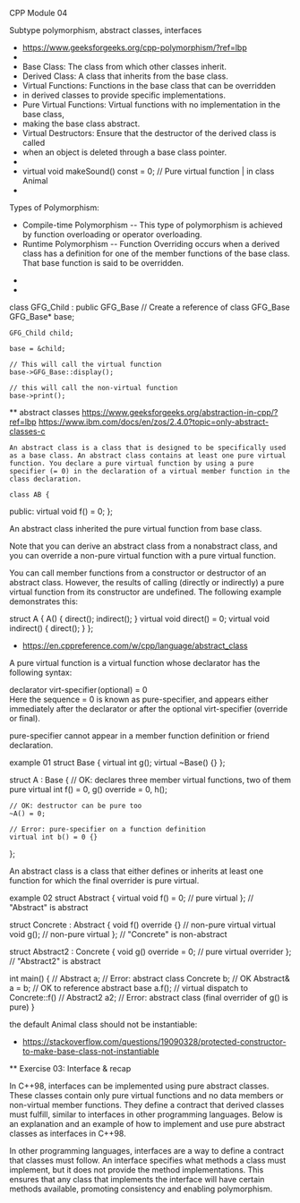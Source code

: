 
CPP Module 04

Subtype polymorphism, abstract classes, interfaces


 * https://www.geeksforgeeks.org/cpp-polymorphism/?ref=lbp
 * 
 * Base Class: The class from which other classes inherit.
 * Derived Class: A class that inherits from the base class.
 * Virtual Functions: Functions in the base class that can be overridden
 *  in derived classes to provide specific implementations.
 * Pure Virtual Functions: Virtual functions with no implementation in the base class,
 *  making the base class abstract.
 * Virtual Destructors: Ensure that the destructor of the derived class is called 
 * when an object is deleted through a base class pointer.
 * 
 * virtual void makeSound() const = 0; // Pure virtual function | in class Animal
 * 
Types of Polymorphism:
- Compile-time Polymorphism
    -- This type of polymorphism is achieved by function overloading or operator overloading.
- Runtime Polymorphism
    -- Function Overriding occurs when a derived class has a definition for one of the member functions of the base class. That base function is said to be overridden.
 * 
 * 
 
class GFG_Child : public GFG_Base
// Create a reference of class GFG_Base
    GFG_Base* base;
 
    GFG_Child child;
 
    base = &child;
 
    // This will call the virtual function
    base->GFG_Base::display();
 
    // this will call the non-virtual function
    base->print();


** abstract classes
    https://www.geeksforgeeks.org/abstraction-in-cpp/?ref=lbp
    https://www.ibm.com/docs/en/zos/2.4.0?topic=only-abstract-classes-c

    An abstract class is a class that is designed to be specifically used as a base class. An abstract class contains at least one pure virtual function. You declare a pure virtual function by using a pure specifier (= 0) in the declaration of a virtual member function in the class declaration.

    class AB {
public:
  virtual void f() = 0;
};

An abstract class inherited the pure virtual function from base class.

Note that you can derive an abstract class from a nonabstract class, and you can override a non-pure virtual function with a pure virtual function.

You can call member functions from a constructor or destructor of an abstract class. However, the results of calling (directly or indirectly) a pure virtual function from its constructor are undefined. The following example demonstrates this:

struct A {
  A() {
    direct();
    indirect();
  }
  virtual void direct() = 0;
  virtual void indirect() { direct(); }
};

   - https://en.cppreference.com/w/cpp/language/abstract_class

A pure virtual function is a virtual function whose declarator has the following syntax:

declarator virt-specifier ﻿(optional) = 0		
Here the sequence = 0 is known as pure-specifier, and appears either immediately after the declarator or after the optional virt-specifier (override or final).

pure-specifier cannot appear in a member function definition or friend declaration.

example 01
struct Base
{
    virtual int g();
    virtual ~Base() {}
};

struct A : Base
{
    // OK: declares three member virtual functions, two of them pure
    virtual int f() = 0, g() override = 0, h();
 
    // OK: destructor can be pure too
    ~A() = 0;
 
    // Error: pure-specifier on a function definition
    virtual int b() = 0 {}
};

An abstract class is a class that either defines or inherits at least one function for which the final overrider is pure virtual.

example 02
struct Abstract
{
    virtual void f() = 0;  // pure virtual
}; // "Abstract" is abstract
 
struct Concrete : Abstract
{
    void f() override {}   // non-pure virtual
    virtual void g();      // non-pure virtual
}; // "Concrete" is non-abstract
 
struct Abstract2 : Concrete
{
    void g() override = 0; // pure virtual overrider
}; // "Abstract2" is abstract
 
int main()
{
    // Abstract a;   // Error: abstract class
    Concrete b;      // OK
    Abstract& a = b; // OK to reference abstract base
    a.f();           // virtual dispatch to Concrete::f()
    // Abstract2 a2; // Error: abstract class (final overrider of g() is pure)
}

the default Animal class should not be instantiable:
 - https://stackoverflow.com/questions/19090328/protected-constructor-to-make-base-class-not-instantiable

 ** Exercise 03: Interface & recap
 
 In C++98, interfaces can be implemented using pure abstract classes. These classes contain only pure virtual functions and no data members or non-virtual member functions. They define a contract that derived classes must fulfill, similar to interfaces in other programming languages. Below is an explanation and an example of how to implement and use pure abstract classes as interfaces in C++98.

 In other programming languages, interfaces are a way to define a contract that classes must follow. An interface specifies what methods a class must implement, but it does not provide the method implementations. This ensures that any class that implements the interface will have certain methods available, promoting consistency and enabling polymorphism.